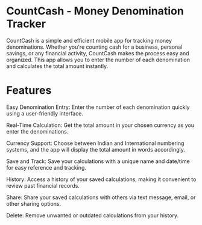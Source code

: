 # CountCash - Money Denomination Tracker
CountCash is a simple and efficient mobile app for tracking money denominations. Whether you're counting cash for a business, personal savings, or any financial activity, CountCash makes the process easy and organized. This app allows you to enter the number of each denomination and calculates the total amount instantly.

# Features
Easy Denomination Entry: Enter the number of each denomination quickly using a user-friendly interface.

Real-Time Calculation: Get the total amount in your chosen currency as you enter the denominations.

Currency Support: Choose between Indian and International numbering systems, and the app will display the total amount in words accordingly.

Save and Track: Save your calculations with a unique name and date/time for easy reference and tracking.

History: Access a history of your saved calculations, making it convenient to review past financial records.

Share: Share your saved calculations with others via text message, email, or other sharing options.

Delete: Remove unwanted or outdated calculations from your history.
